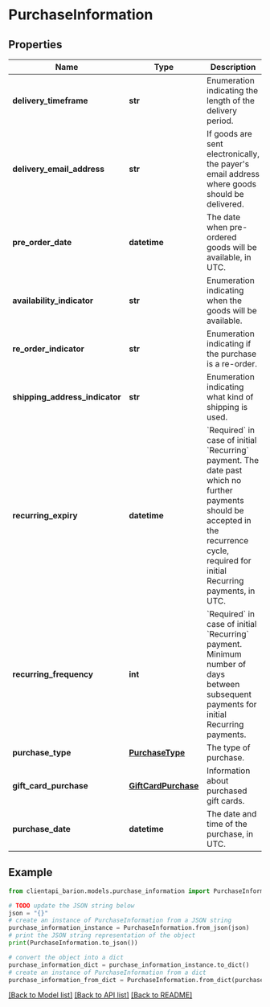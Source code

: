 # PurchaseInformation


## Properties

Name | Type | Description | Notes
------------ | ------------- | ------------- | -------------
**delivery_timeframe** | **str** | Enumeration indicating the length of the delivery period. | [optional] 
**delivery_email_address** | **str** | If goods are sent electronically, the payer&#39;s email address where goods should be delivered. | [optional] 
**pre_order_date** | **datetime** | The date when pre-ordered goods will be available, in UTC. | [optional] 
**availability_indicator** | **str** | Enumeration indicating when the goods will be available. | [optional] 
**re_order_indicator** | **str** | Enumeration indicating if the purchase is a re-order. | [optional] 
**shipping_address_indicator** | **str** | Enumeration indicating what kind of shipping is used. | [optional] 
**recurring_expiry** | **datetime** | &#x60;Required&#x60; in case of initial &#x60;Recurring&#x60; payment. The date past which no further payments should be accepted in the recurrence cycle, required for initial Recurring payments, in UTC. | [optional] 
**recurring_frequency** | **int** | &#x60;Required&#x60; in case of initial &#x60;Recurring&#x60; payment. Minimum number of days between subsequent payments for initial Recurring payments. | [optional] 
**purchase_type** | [**PurchaseType**](PurchaseType.md) | The type of purchase. | [optional] 
**gift_card_purchase** | [**GiftCardPurchase**](GiftCardPurchase.md) | Information about purchased gift cards. | [optional] 
**purchase_date** | **datetime** | The date and time of the purchase, in UTC. | [optional] 

## Example

```python
from clientapi_barion.models.purchase_information import PurchaseInformation

# TODO update the JSON string below
json = "{}"
# create an instance of PurchaseInformation from a JSON string
purchase_information_instance = PurchaseInformation.from_json(json)
# print the JSON string representation of the object
print(PurchaseInformation.to_json())

# convert the object into a dict
purchase_information_dict = purchase_information_instance.to_dict()
# create an instance of PurchaseInformation from a dict
purchase_information_from_dict = PurchaseInformation.from_dict(purchase_information_dict)
```
[[Back to Model list]](../README.md#documentation-for-models) [[Back to API list]](../README.md#documentation-for-api-endpoints) [[Back to README]](../README.md)


